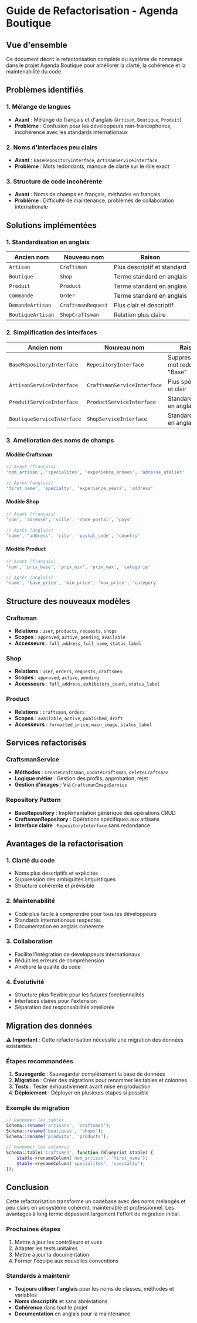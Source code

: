 # Guide de Refactorisation - Agenda Boutique

## Vue d'ensemble

Ce document décrit la refactorisation complète du système de nommage dans le projet Agenda Boutique pour améliorer la clarté, la cohérence et la maintenabilité du code.

## Problèmes identifiés

### 1. Mélange de langues
- **Avant** : Mélange de français et d'anglais (`Artisan`, `Boutique`, `Produit`)
- **Problème** : Confusion pour les développeurs non-francophones, incohérence avec les standards internationaux

### 2. Noms d'interfaces peu clairs
- **Avant** : `BaseRepositoryInterface`, `ArtisanServiceInterface`
- **Problème** : Mots redondants, manque de clarté sur le rôle exact

### 3. Structure de code incohérente
- **Avant** : Noms de champs en français, méthodes en français
- **Problème** : Difficulté de maintenance, problèmes de collaboration internationale

## Solutions implémentées

### 1. Standardisation en anglais

| Ancien nom | Nouveau nom | Raison |
|-------------|-------------|---------|
| `Artisan` | `Craftsman` | Plus descriptif et standard |
| `Boutique` | `Shop` | Terme standard en anglais |
| `Produit` | `Product` | Terme standard en anglais |
| `Commande` | `Order` | Terme standard en anglais |
| `DemandeArtisan` | `CraftsmanRequest` | Plus clair et descriptif |
| `BoutiqueArtisan` | `ShopCraftsman` | Relation plus claire |

### 2. Simplification des interfaces

| Ancien nom | Nouveau nom | Raison |
|-------------|-------------|---------|
| `BaseRepositoryInterface` | `RepositoryInterface` | Suppression du mot redondant "Base" |
| `ArtisanServiceInterface` | `CraftsmanServiceInterface` | Plus spécifique et clair |
| `ProduitServiceInterface` | `ProductServiceInterface` | Standardisation en anglais |
| `BoutiqueServiceInterface` | `ShopServiceInterface` | Standardisation en anglais |

### 3. Amélioration des noms de champs

#### Modèle Craftsman
```php
// Avant (français)
'nom_artisan', 'specialites', 'experience_annees', 'adresse_atelier'

// Après (anglais)
'first_name', 'specialty', 'experience_years', 'address'
```

#### Modèle Shop
```php
// Avant (français)
'nom', 'adresse', 'ville', 'code_postal', 'pays'

// Après (anglais)
'name', 'address', 'city', 'postal_code', 'country'
```

#### Modèle Product
```php
// Avant (français)
'nom', 'prix_base', 'prix_min', 'prix_max', 'categorie'

// Après (anglais)
'name', 'base_price', 'min_price', 'max_price', 'category'
```

## Structure des nouveaux modèles

### Craftsman
- **Relations** : `user`, `products`, `requests`, `shops`
- **Scopes** : `approved`, `active`, `pending`, `available`
- **Accesseurs** : `full_address`, `full_name`, `status_label`

### Shop
- **Relations** : `user`, `orders`, `requests`, `craftsmen`
- **Scopes** : `approved`, `active`, `pending`
- **Accesseurs** : `full_address`, `exhibitors_count`, `status_label`

### Product
- **Relations** : `craftsman`, `orders`
- **Scopes** : `available`, `active`, `published`, `draft`
- **Accesseurs** : `formatted_price`, `main_image`, `status_label`

## Services refactorisés

### CraftsmanService
- **Méthodes** : `createCraftsman`, `updateCraftsman`, `deleteCraftsman`
- **Logique métier** : Gestion des profils, approbation, rejet
- **Gestion d'images** : Via `CraftsmanImageService`

### Repository Pattern
- **BaseRepository** : Implémentation générique des opérations CRUD
- **CraftsmanRepository** : Opérations spécifiques aux artisans
- **Interface claire** : `RepositoryInterface` sans redondance

## Avantages de la refactorisation

### 1. Clarté du code
- Noms plus descriptifs et explicites
- Suppression des ambiguïtés linguistiques
- Structure cohérente et prévisible

### 2. Maintenabilité
- Code plus facile à comprendre pour tous les développeurs
- Standards internationaux respectés
- Documentation en anglais cohérente

### 3. Collaboration
- Facilite l'intégration de développeurs internationaux
- Réduit les erreurs de compréhension
- Améliore la qualité du code

### 4. Évolutivité
- Structure plus flexible pour les futures fonctionnalités
- Interfaces claires pour l'extension
- Séparation des responsabilités améliorée

## Migration des données

⚠️ **Important** : Cette refactorisation nécessite une migration des données existantes.

### Étapes recommandées
1. **Sauvegarde** : Sauvegarder complètement la base de données
2. **Migration** : Créer des migrations pour renommer les tables et colonnes
3. **Tests** : Tester exhaustivement avant mise en production
4. **Déploiement** : Déployer en plusieurs étapes si possible

### Exemple de migration
```php
// Renommer les tables
Schema::rename('artisans', 'craftsmen');
Schema::rename('boutiques', 'shops');
Schema::rename('produits', 'products');

// Renommer les colonnes
Schema::table('craftsmen', function (Blueprint $table) {
    $table->renameColumn('nom_artisan', 'first_name');
    $table->renameColumn('specialites', 'specialty');
});
```

## Conclusion

Cette refactorisation transforme un codebase avec des noms mélangés et peu clairs en un système cohérent, maintenable et professionnel. Les avantages à long terme dépassent largement l'effort de migration initial.

### Prochaines étapes
1. Mettre à jour les contrôleurs et vues
2. Adapter les tests unitaires
3. Mettre à jour la documentation
4. Former l'équipe aux nouvelles conventions

### Standards à maintenir
- **Toujours utiliser l'anglais** pour les noms de classes, méthodes et variables
- **Noms descriptifs** et sans abréviations
- **Cohérence** dans tout le projet
- **Documentation** en anglais pour la maintenance
